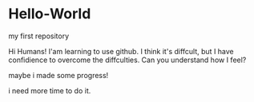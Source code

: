 # Hello-World
my first repository 

Hi Humans!
I'am learning to use github.
I think it's diffcult, but I have confidience to overcome the diffculties.
Can you understand how I feel?

maybe i made some progress!

i need more time to do it.
